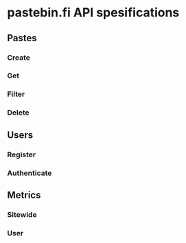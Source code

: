 # pastebin.fi API spesifications

## Pastes

### Create


### Get


### Filter


### Delete


## Users

### Register


### Authenticate

## Metrics

### Sitewide

### User

